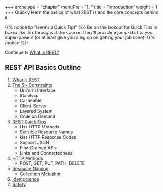 +++
archetype = "chapter"
menuPre = "<b>1. </b>"
title = "Introduction"
weight = 1
+++
Quickly learn the basics of what REST is and the core concepts behind it.

{{% notice tip "Here's a Quick Tip!" %}}
Be on the lookout for Quick Tips in boxes like this throughout the course. They'll provide a jump-start to your super-powers
(or at least give you a leg up on getting your job done)!
{{% /notice %}}

Continue to [What is REST?](/introduction/whatisrest.html)

## REST API Basics Outline
1. [What is REST](/introduction/whatisrest.html)
2. [The Six Constraints](/introduction/restconstraints.html)
    - Uniform Interface
    - Stateless
    - Cacheable
    - Client-Server
    - Layered System
    - Code on Demand
3. [REST Quick Tips](/introduction/restquicktips.html)
    - Use HTTP Methods
    - Sensible Resource Names
    - Use HTTP Response Codes
    - Support JSON
    - Fine-Grained APIs
    - Links and Connectedness
4. [HTTP Methods](/introduction/httpmethods.html)
    - POST, GET, PUT, PATH, DELETE
5. [Resource Naming](/introduction/resourcenaming.html)
    - Collection Metaphor
6. [Idempotence](/introduction/idempotence.html)
7. [Safety](/introduction/safety.html)
